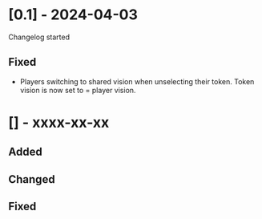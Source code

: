 # [0.1] - 2024-04-03
Changelog started
## Fixed
- Players switching to shared vision when unselecting their token. Token vision is now set to = player vision.

# [] - xxxx-xx-xx
## Added
## Changed
## Fixed
